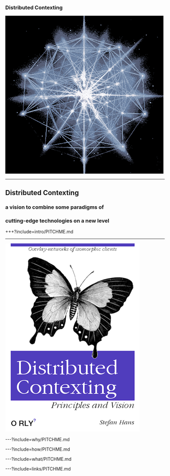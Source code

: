 ### Distributed Contexting

![animated-network-sphere](assets/image/animated-network-sphere.gif)

---

## Distributed Contexting

### a vision to combine some paradigms of
### cutting-edge technologies on a new level


+++?include=intro/PITCHME.md

---

![Distributed Contexting](assets/image/Distributed-Contexting.png)

---?include=why/PITCHME.md

---?include=how/PITCHME.md

---?include=what/PITCHME.md

---?include=links/PITCHME.md

